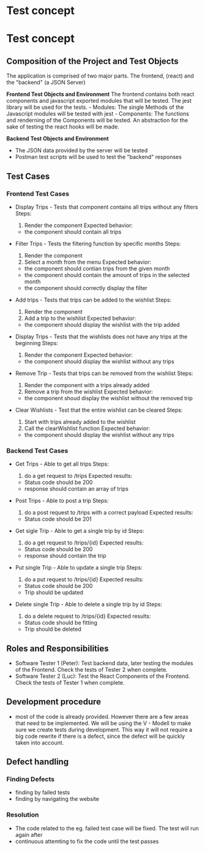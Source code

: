 # Test concept 

# Test concept

## Composition of the Project and Test Objects

The application is comprised of two major parts. The frontend, (react) and the "backend" (a JSON Server)

**Frontend Test Objects and Environment**
The frontend contains both react components and javascript exported modules that will be tested. The jest library will be used for the tests. 
    - Modules: The single Methods of the Javascript modules will be tested with jest
    - Components: The functions and renderning of the Components will be tested. An abstraction for the sake of testing the react hooks will be made.

**Backend Test Objects and Environment**
- The JSON data provided by the server will be tested
- Postman test scripts will be used to test the "backend" responses

## Test Cases

### Frontend Test Cases

- Display Trips - Tests that component contains all trips without any filters
    Steps: 
    1. Render the component
    Expected behavior:
    - the component should contain all trips

- Filter Trips - Tests the filtering function by specific months
    Steps: 
    1. Render the component
    2. Select a month from the menu
    Expected behavior:
    - the component should contian trips from the given month
    - the component should contain the amount of trips in the selected month
    - the component should correctly display the filter

- Add trips - Tests that trips can be added to the wishlist
    Steps: 
    1. Render the component 
    2. Add a trip to the wishlist 
    Expected behavior:
    - the component should display the wishlist with the trip added

- Display Trips - Tests that the wishlists does not have any trips at the beginning
    Steps: 
    1. Render the component
    Expected behavior: 
    - the component should display the wishlist without any trips

- Remove Trip - Tests that trips can be removed from the wishlist
    Steps:
    1. Render the component with a trips already added
    2. Remove a trip from the wishlist
    Expected behavior: 
    - the component shoud display the wishlist without the removed trip

- Clear Wishlists - Test that the entire wishlist can be cleared
    Steps: 
    1. Start with trips already added to the wishlist
    2. Call the clearWishlist function
    Expected behavior:
    - the component should display the wishlist without any trips

### Backend Test Cases

- Get Trips - Able to get all trips
    Steps: 
    1. do a get request to /trips
    Expected results:
    - Status code should be 200
    - response should contain an array of trips

- Post Trips - Able to post a trip
    Steps: 
    1. do a post request to /trips with a correct payload
    Expected results:
    - Status code should be 201
    
- Get sigle Trip - Able to get a single trip by id
    Steps: 
    1. do a get request to /trips/{id}
    Expected results:
    - Status code should be 200
    - response should contain the trip

- Put single Trip - Able to update a single trip
    Steps:
    1. do a put request to /trips/{id}
    Expected results:
    - Status code should be 200
    - Trip should be updated

- Delete single Trip - Able to delete a single trip by id
    Steps:
    1. do a delete request to /trips/{id}
    Expected results:
    - Status code should be fitting
    - Trip should be deleted

## Roles and Responsibilities
- Software Tester 1 (Peter): Test backend data, later testing the modules of the Frontend. Check the tests of Tester 2 when complete.
- Software Tester 2 (Luc): Test the React Components of the Frontend. Check the tests of Tester 1 when complete.

## Development procedure
- most of the code is already provided. However there are a few areas that need to be implemented. We will be using the V - Modell to make sure we create tests during development. This way it will not require a big code rewrite if there is a defect, since the defect will be quickly taken into account. 

## Defect handling

### Finding Defects
- finding by failed tests
- finding by navigating the website

### Resolution
- The code related to the eg. failed test case will be fixed. The test will run again after
- continuous attemting to fix the code until the test passes







